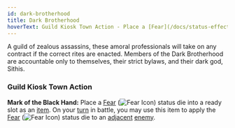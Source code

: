 ```yaml
---
id: dark-brotherhood
title: Dark Brotherhood
hoverText: Guild Kiosk Town Action - Place a [Fear](/docs/status-effects/fear) status die into a ready slot as an [item](/docs/adventurer/items/). On your [turn](/docs/glossary/turn) in battle, you may use this item to apply the [Fear](/docs/status-effects/fear) status die to an [adjacent](/docs/glossary/adjacent) [enemy](/docs/glossary/enemy).
---
```


A guild of zealous assassins, these amoral professionals will take on any contract if the correct rites are enacted. Members of the Dark Brotherhood are accountable only to themselves, their strict bylaws, and their dark god, Sithis.

### Guild Kiosk Town Action

**Mark of the Black Hand:** Place a [Fear](/docs/status-effects/fear) (<img src="/icons/fear.svg" alt="Fear Icon" class="icon-svg" />) status die into a ready slot as an [item](/docs/adventurer/items/). On your [turn](/docs/glossary/turn) in battle, you may use this item to apply the [Fear](/docs/status-effects/fear) (<img src="/icons/fear.svg" alt="Fear Icon" class="icon-svg" />) status die to an [adjacent](/docs/glossary/adjacent) [enemy](/docs/glossary/enemy).

